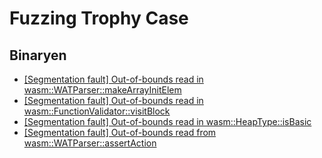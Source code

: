 # Fuzzing Trophy Case
## Binaryen
- [[Segmentation fault] Out-of-bounds read in wasm::WATParser::makeArrayInitElem](https://github.com/WebAssembly/binaryen/issues/6833)
- [[Segmentation fault] Out-of-bounds read in wasm::FunctionValidator::visitBlock](https://github.com/WebAssembly/binaryen/issues/6847)
- [[Segmentation fault] Out-of-bounds read in wasm::HeapType::isBasic](https://github.com/WebAssembly/binaryen/issues/6848)
- [[Segmentation fault] Out-of-bounds read from wasm::WATParser::assertAction](https://github.com/WebAssembly/binaryen/issues/6872)
